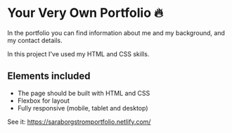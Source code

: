 # Your Very Own Portfolio 🔥

In the portfolio you can find information about me and my background, and my contact details.

In this project I've used my HTML and CSS skills.

## Elements included 

- The page should be built with HTML and CSS
- Flexbox for layout
- Fully responsive (mobile, tablet and desktop)

See it: https://saraborgstromportfolio.netlify.com/

